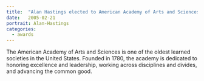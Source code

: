 ```yaml
---
title:  "Alan Hastings elected to American Academy of Arts and Sciences"
date:   2005-02-21
portrait: Alan-Hastings
categories:
  - awards
---
```


The American Academy of Arts and Sciences is one of the oldest learned societies in the United States. Founded in 1780, the academy is dedicated to honoring excellence and leadership, working across disciplines and divides, and advancing the common good.
